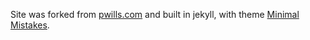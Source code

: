 Site was forked from [pwills.com][1] and built in jekyll, with theme [Minimal Mistakes][2].

[1]: https://github.com/peterewills/peterewills.github.io.git

[2]: https://github.com/mmistakes/minimal-mistakes

